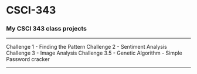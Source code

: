 # CSCI-343
### My CSCI 343 class projects
---------------------------------------------------------------

Challenge 1   - Finding the Pattern
Challenge 2   - Sentiment Analysis
Challenge 3   - Image Analysis
Challenge 3.5 - Genetic Algorithm - Simple Password cracker

----------------------------------------------------------------
